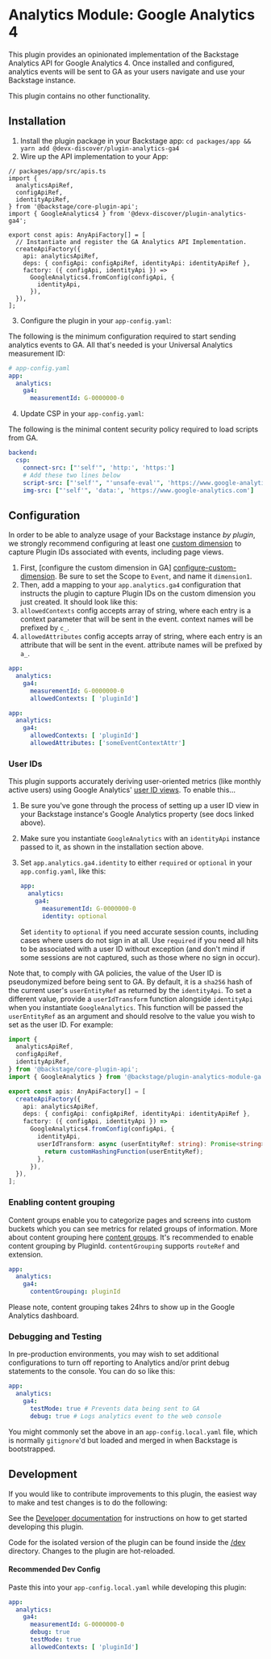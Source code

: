 # Analytics Module: Google Analytics 4

This plugin provides an opinionated implementation of the Backstage Analytics
API for Google Analytics 4. Once installed and configured, analytics events will
be sent to GA as your users navigate and use your Backstage instance.

This plugin contains no other functionality.

## Installation

1. Install the plugin package in your Backstage app:
   `cd packages/app && yarn add @devx-discover/plugin-analytics-ga4`
2. Wire up the API implementation to your App:

```tsx
// packages/app/src/apis.ts
import {
  analyticsApiRef,
  configApiRef,
  identityApiRef,
} from '@backstage/core-plugin-api';
import { GoogleAnalytics4 } from '@devx-discover/plugin-analytics-ga4';

export const apis: AnyApiFactory[] = [
  // Instantiate and register the GA Analytics API Implementation.
  createApiFactory({
    api: analyticsApiRef,
    deps: { configApi: configApiRef, identityApi: identityApiRef },
    factory: ({ configApi, identityApi }) =>
      GoogleAnalytics4.fromConfig(configApi, {
        identityApi,
      }),
  }),
];
```

3. Configure the plugin in your `app-config.yaml`:

The following is the minimum configuration required to start sending analytics
events to GA. All that's needed is your Universal Analytics measurement ID:

```yaml
# app-config.yaml
app:
  analytics:
    ga4:
      measurementId: G-0000000-0
```

4. Update CSP in your `app-config.yaml`:

The following is the minimal content security policy required to load scripts from GA.

```yaml
backend:
  csp:
    connect-src: ["'self'", 'http:', 'https:']
    # Add these two lines below
    script-src: ["'self'", "'unsafe-eval'", 'https://www.google-analytics.com']
    img-src: ["'self'", 'data:', 'https://www.google-analytics.com']
```

## Configuration

In order to be able to analyze usage of your Backstage instance _by plugin_, we
strongly recommend configuring at least one [custom dimension][what-is-a-custom-dimension]
to capture Plugin IDs associated with events, including page views.

1. First, [configure the custom dimension in GA] [configure-custom-dimension].
   Be sure to set the Scope to `Event`, and name it `dimension1`.
2. Then, add a mapping to your `app.analytics.ga4` configuration that instructs
   the plugin to capture Plugin IDs on the custom dimension you just created.
   It should look like this:
3. `allowedContexts` config accepts array of string, where each entry is a context parameter that will be sent in the event.
   context names will be prefixed by `c_`.
4. `allowedAttributes` config accepts array of string, where each entry is an attribute that will be sent in the event.
attribute names will be prefixed by `a_`.

```yaml
app:
  analytics:
    ga4:
      measurementId: G-0000000-0
      allowedContexts: [ 'pluginId']
```



```yaml
app:
  analytics:
    ga4:
      allowedContexts: [ 'pluginId']
      allowedAttributes: ['someEventContextAttr']
```

### User IDs

This plugin supports accurately deriving user-oriented metrics (like monthly
active users) using Google Analytics' [user ID views][ga-user-id-view]. To
enable this...

1. Be sure you've gone through the process of setting up a user ID view in your
   Backstage instance's Google Analytics property (see docs linked above).
2. Make sure you instantiate `GoogleAnalytics` with an `identityApi` instance
   passed to it, as shown in the installation section above.
3. Set `app.analytics.ga4.identity` to either `required` or `optional` in your
   `app.config.yaml`, like this:

   ```yaml
   app:
     analytics:
       ga4:
         measurementId: G-0000000-0
         identity: optional
   ```

   Set `identity` to `optional` if you need accurate session counts, including
   cases where users do not sign in at all. Use `required` if you need all hits
   to be associated with a user ID without exception (and don't mind if some
   sessions are not captured, such as those where no sign in occur).

Note that, to comply with GA policies, the value of the User ID is
pseudonymized before being sent to GA. By default, it is a `sha256` hash of the
current user's `userEntityRef` as returned by the `identityApi`. To set a
different value, provide a `userIdTransform` function alongside `identityApi`
when you instantiate `GoogleAnalytics`. This function will be passed the
`userEntityRef` as an argument and should resolve to the value you wish to set
as the user ID. For example:

```typescript
import {
  analyticsApiRef,
  configApiRef,
  identityApiRef,
} from '@backstage/core-plugin-api';
import { GoogleAnalytics } from '@backstage/plugin-analytics-module-ga';

export const apis: AnyApiFactory[] = [
  createApiFactory({
    api: analyticsApiRef,
    deps: { configApi: configApiRef, identityApi: identityApiRef },
    factory: ({ configApi, identityApi }) =>
      GoogleAnalytics4.fromConfig(configApi, {
        identityApi,
        userIdTransform: async (userEntityRef: string): Promise<string> => {
          return customHashingFunction(userEntityRef);
        },
      }),
  }),
];
```


### Enabling content grouping

Content groups enable you to categorize pages and screens into custom buckets which you can see
metrics for related groups of information.
More about content grouping here [content groups][content-grouping].
It's recommended to enable content grouping by PluginId. `contentGrouping` supports `routeRef` and extension.
```yaml
app:
  analytics:
    ga4:
      contentGrouping: pluginId
```
Please note, content grouping takes 24hrs to show up in the Google Analytics dashboard.


### Debugging and Testing

In pre-production environments, you may wish to set additional configurations
to turn off reporting to Analytics and/or print debug statements to the
console. You can do so like this:

```yaml
app:
  analytics:
    ga4:
      testMode: true # Prevents data being sent to GA
      debug: true # Logs analytics event to the web console
```

You might commonly set the above in an `app-config.local.yaml` file, which is
normally `gitignore`'d but loaded and merged in when Backstage is bootstrapped.

## Development

If you would like to contribute improvements to this plugin, the easiest way to
make and test changes is to do the following:

See the [Developer documentation](development.md) for instructions on how to get started developing this plugin.

Code for the isolated version of the plugin can be found inside the [/dev](./dev)
directory. Changes to the plugin are hot-reloaded.

#### Recommended Dev Config

Paste this into your `app-config.local.yaml` while developing this plugin:

```yaml
app:
  analytics:
    ga4:
      measurementId: G-0000000-0
      debug: true
      testMode: true
      allowedContexts: [ 'pluginId']
```

[what-is-a-custom-dimension]: https://support.google.com/analytics/answer/2709828
[configure-custom-dimension]: https://support.google.com/analytics/answer/10075209?hl=en#
[ga-user-id-view]: https://support.google.com/analytics/answer/3123669
[content-grouping]: https://support.google.com/analytics/answer/11523339?hl=en
